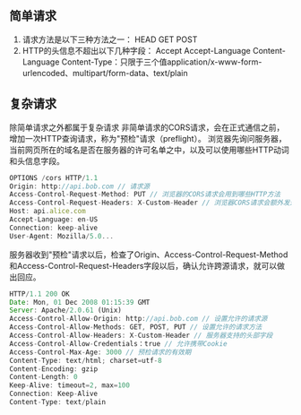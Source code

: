 ## 简单请求
1. 请求方法是以下三种方法之一：
HEAD GET POST
2. HTTP的头信息不超出以下几种字段：
Accept
Accept-Language
Content-Language
Content-Type：只限于三个值application/x-www-form-urlencoded、multipart/form-data、text/plain

## 复杂请求
除简单请求之外都属于复杂请求
非简单请求的CORS请求，会在正式通信之前，增加一次HTTP查询请求，称为"预检"请求（preflight）。
浏览器先询问服务器，当前网页所在的域名是否在服务器的许可名单之中，以及可以使用哪些HTTP动词和头信息字段。
```js
OPTIONS /cors HTTP/1.1
Origin: http://api.bob.com // 请求源
Access-Control-Request-Method: PUT // 浏览器的CORS请求会用到哪些HTTP方法
Access-Control-Request-Headers: X-Custom-Header // 浏览器CORS请求会额外发送的头信息字段
Host: api.alice.com
Accept-Language: en-US
Connection: keep-alive
User-Agent: Mozilla/5.0...
```
服务器收到"预检"请求以后，检查了Origin、Access-Control-Request-Method和Access-Control-Request-Headers字段以后，确认允许跨源请求，就可以做出回应。
```js
HTTP/1.1 200 OK
Date: Mon, 01 Dec 2008 01:15:39 GMT
Server: Apache/2.0.61 (Unix)
Access-Control-Allow-Origin: http://api.bob.com // 设置允许的请求源
Access-Control-Allow-Methods: GET, POST, PUT // 设置允许的请求方法
Access-Control-Allow-Headers: X-Custom-Header // 服务器支持的头部字段
Access-Control-Allow-Credentials：true // 允许携带Cookie
Access-Control-Max-Age: 3000 // 预检请求的有效期
Content-Type: text/html; charset=utf-8
Content-Encoding: gzip
Content-Length: 0
Keep-Alive: timeout=2, max=100
Connection: Keep-Alive
Content-Type: text/plain
```